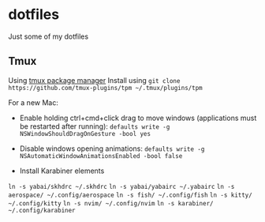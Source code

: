 dotfiles
========

Just some of my dotfiles

Tmux
---
Using [tmux package manager](https://github.com/tmux-plugins/tpm)
Install using `git clone https://github.com/tmux-plugins/tpm ~/.tmux/plugins/tpm`


For a new Mac:

- Enable holding ctrl+cmd+click drag to move windows (applications must be restarted after running): `defaults write -g NSWindowShouldDragOnGesture -bool yes`
- Disable windows opening animations: `defaults write -g NSAutomaticWindowAnimationsEnabled -bool false`


- Install Karabiner elements


`ln -s yabai/skhdrc ~/.skhdrc`
`ln -s yabai/yabairc ~/.yabairc`
`ln -s aerospace/ ~/.config/aerospace`
`ln -s fish/ ~/.config/fish`
`ln -s kitty/ ~/.config/kitty`
`ln -s nvim/ ~/.config/nvim`
`ln -s karabiner/ ~/.config/karabiner`
